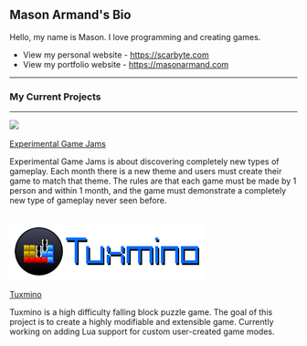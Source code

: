 ## Mason Armand's Bio
Hello, my name is Mason. I love programming and creating games.
 - View my personal website - https://scarbyte.com
 - View my portfolio website - https://masonarmand.com


<hr>

### My Current Projects

<hr>
<img src='https://experimentaljams.com/img/egjams-logo-nonalpha.png'>

[Experimental Game Jams](https://experimentaljams.com)

Experimental Game Jams is about discovering completely new types of gameplay. Each month there is a new theme and users must create their game to match that theme. The rules are that each game must be made by 1 person and within 1 month, and the game must demonstrate a completely new type of gameplay never seen before.

<br>

<img src='https://raw.githubusercontent.com/masonarmand/masonarmand/main/tuxmino-github.png'>

[Tuxmino](https://github.com/masonarmand/tuxmino)

Tuxmino is a high difficulty falling block puzzle game. The goal of this project is to create a highly modifiable and extensible game. Currently working on adding Lua support for custom user-created game modes.
